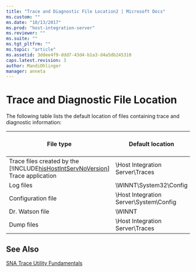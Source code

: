 ```yaml
---
title: "Trace and Diagnostic File Location2 | Microsoft Docs"
ms.custom: ""
ms.date: "10/13/2017"
ms.prod: "host-integration-server"
ms.reviewer: ""
ms.suite: ""
ms.tgt_pltfrm: ""
ms.topic: "article"
ms.assetid: 3ddee4f9-ddd7-43d4-b1a3-d4a5db245310
caps.latest.revision: 3
author: MandiOhlinger
manager: anneta
---
```

# Trace and Diagnostic File Location
The following table lists the default location of files containing trace and diagnostic information:  
  
|File type|Default location|File name or file name extensions|  
|---------------|----------------------|---------------------------------------|  
|Trace files created by the [!INCLUDE[hisHostIntServNoVersion](../core/includes/hishostintservnoversion-md.md)] Trace application|\Host Integration Server\Traces|*.atf|  
|Log files|\WINNT\System32\Config|*.evt|  
|Configuration file|\Host Integration Server\System\Config|com.cfg|  
|Dr. Watson file|\WINNT|drwtsn32.log|  
|Dump files|\Host Integration Server\Traces|snadump.log|  
  
## See Also  
 [SNA Trace Utility Fundamentals](../core/sna-trace-utility-fundamentals.md)